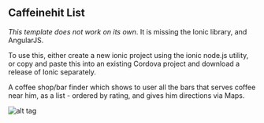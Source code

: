 ## Caffeinehit List

*This template does not work on its own*. It is missing the Ionic library, and AngularJS.

To use this, either create a new ionic project using the ionic node.js utility, or copy and paste this into an existing Cordova project and download a release of Ionic separately.

A coffee shop/bar finder which shows to user all the bars that serves coffee near him, as a list - ordered by rating, and gives him directions via Maps. 

![alt tag](https://raw.github.com/woemike/caffeinehit-list/master/image.png)